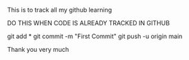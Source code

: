 This is to track all my github learning

DO THIS WHEN CODE IS ALREADY TRACKED IN GITHUB

git add *
git commit -m "First Commit"
git push -u origin main

Thank you very much

